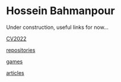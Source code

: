 # Hossein Bahmanpour

Under construction, useful links for now...

[CV2022](https://github.com/hosseinbahmanpour/hosseinbahmanpour.github.io/blob/master/CV2022.pdf "Hossein's public CV")

[repositories](https://github.com/hosseinbahmanpour "Hossein's Code Repositories")

[games](https://hossein.fi "Hossein's Portfolio")

[articles](https://hosseinbahmanpour.blogspot.com "Hossein's articles")
